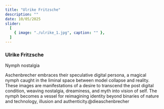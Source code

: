 ```yaml
---
title: "Ulrike Fritzsche"
description: ""
date: 10/05/2025
slider:
  [
    { image: "./ulrike_1.jpg", caption: "" },
  ]
---
```



### Ulrike Fritzsche

Nymph nostalgia<br/>

Aschenbrecher embraces their speculative digital persona, a magical nymph caught in the liminal space between model collapse and reality. These images are manifestations of a desire to transcend the post digital condition, weaving nostalgia, dreaminess, and myth into vision of self.
The nymph becomes a vessel for reimagining identity beyond binaries of nature and technology, illusion and authenticity.@dieaschenbrecher
